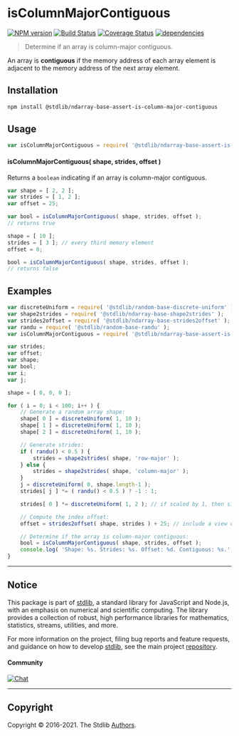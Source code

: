 <!--

@license Apache-2.0

Copyright (c) 2018 The Stdlib Authors.

Licensed under the Apache License, Version 2.0 (the "License");
you may not use this file except in compliance with the License.
You may obtain a copy of the License at

   http://www.apache.org/licenses/LICENSE-2.0

Unless required by applicable law or agreed to in writing, software
distributed under the License is distributed on an "AS IS" BASIS,
WITHOUT WARRANTIES OR CONDITIONS OF ANY KIND, either express or implied.
See the License for the specific language governing permissions and
limitations under the License.

-->

# isColumnMajorContiguous

[![NPM version][npm-image]][npm-url] [![Build Status][test-image]][test-url] [![Coverage Status][coverage-image]][coverage-url] [![dependencies][dependencies-image]][dependencies-url]

> Determine if an array is column-major contiguous.

<!-- Section to include introductory text. Make sure to keep an empty line after the intro `section` element and another before the `/section` close. -->

<section class="intro">

An array is **contiguous** if the memory address of each array element is adjacent to the memory address of the next array element.

</section>

<!-- /.intro -->

<!-- Package usage documentation. -->

<section class="installation">

## Installation

```bash
npm install @stdlib/ndarray-base-assert-is-column-major-contiguous
```

</section>

<section class="usage">

## Usage

```javascript
var isColumnMajorContiguous = require( '@stdlib/ndarray-base-assert-is-column-major-contiguous' );
```

#### isColumnMajorContiguous( shape, strides, offset )

Returns a `boolean` indicating if an array is column-major contiguous.

```javascript
var shape = [ 2, 2 ];
var strides = [ 1, 2 ];
var offset = 25;

var bool = isColumnMajorContiguous( shape, strides, offset );
// returns true

shape = [ 10 ];
strides = [ 3 ]; // every third memory element
offset = 0;

bool = isColumnMajorContiguous( shape, strides, offset );
// returns false
```

</section>

<!-- /.usage -->

<!-- Package usage notes. Make sure to keep an empty line after the `section` element and another before the `/section` close. -->

<section class="notes">

</section>

<!-- /.notes -->

<!-- Package usage examples. -->

<section class="examples">

## Examples

<!-- eslint no-undef: "error" -->

```javascript
var discreteUniform = require( '@stdlib/random-base-discrete-uniform' );
var shape2strides = require( '@stdlib/ndarray-base-shape2strides' );
var strides2offset = require( '@stdlib/ndarray-base-strides2offset' );
var randu = require( '@stdlib/random-base-randu' );
var isColumnMajorContiguous = require( '@stdlib/ndarray-base-assert-is-column-major-contiguous' );

var strides;
var offset;
var shape;
var bool;
var i;
var j;

shape = [ 0, 0, 0 ];

for ( i = 0; i < 100; i++ ) {
    // Generate a random array shape:
    shape[ 0 ] = discreteUniform( 1, 10 );
    shape[ 1 ] = discreteUniform( 1, 10 );
    shape[ 2 ] = discreteUniform( 1, 10 );

    // Generate strides:
    if ( randu() < 0.5 ) {
        strides = shape2strides( shape, 'row-major' );
    } else {
        strides = shape2strides( shape, 'column-major' );
    }
    j = discreteUniform( 0, shape.length-1 );
    strides[ j ] *= ( randu() < 0.5 ) ? -1 : 1;

    strides[ 0 ] *= discreteUniform( 1, 2 ); // if scaled by 1, then single segment

    // Compute the index offset:
    offset = strides2offset( shape, strides ) + 25; // include a view offset

    // Determine if the array is column-major contiguous:
    bool = isColumnMajorContiguous( shape, strides, offset );
    console.log( 'Shape: %s. Strides: %s. Offset: %d. Contiguous: %s.', shape.join( 'x' ), strides.join( ',' ), offset, bool );
}
```

</section>

<!-- /.examples -->

<!-- Section to include cited references. If references are included, add a horizontal rule *before* the section. Make sure to keep an empty line after the `section` element and another before the `/section` close. -->

<section class="references">

</section>

<!-- /.references -->

<!-- Section for all links. Make sure to keep an empty line after the `section` element and another before the `/section` close. -->


<section class="main-repo" >

* * *

## Notice

This package is part of [stdlib][stdlib], a standard library for JavaScript and Node.js, with an emphasis on numerical and scientific computing. The library provides a collection of robust, high performance libraries for mathematics, statistics, streams, utilities, and more.

For more information on the project, filing bug reports and feature requests, and guidance on how to develop [stdlib][stdlib], see the main project [repository][stdlib].

#### Community

[![Chat][chat-image]][chat-url]

---

## Copyright

Copyright &copy; 2016-2021. The Stdlib [Authors][stdlib-authors].

</section>

<!-- /.stdlib -->

<!-- Section for all links. Make sure to keep an empty line after the `section` element and another before the `/section` close. -->

<section class="links">

[npm-image]: http://img.shields.io/npm/v/@stdlib/ndarray-base-assert-is-column-major-contiguous.svg
[npm-url]: https://npmjs.org/package/@stdlib/ndarray-base-assert-is-column-major-contiguous

[test-image]: https://github.com/stdlib-js/ndarray-base-assert-is-column-major-contiguous/actions/workflows/test.yml/badge.svg
[test-url]: https://github.com/stdlib-js/ndarray-base-assert-is-column-major-contiguous/actions/workflows/test.yml

[coverage-image]: https://img.shields.io/codecov/c/github/stdlib-js/ndarray-base-assert-is-column-major-contiguous/main.svg
[coverage-url]: https://codecov.io/github/stdlib-js/ndarray-base-assert-is-column-major-contiguous?branch=main

[dependencies-image]: https://img.shields.io/david/stdlib-js/ndarray-base-assert-is-column-major-contiguous.svg
[dependencies-url]: https://david-dm.org/stdlib-js/ndarray-base-assert-is-column-major-contiguous/main

[chat-image]: https://img.shields.io/gitter/room/stdlib-js/stdlib.svg
[chat-url]: https://gitter.im/stdlib-js/stdlib/

[stdlib]: https://github.com/stdlib-js/stdlib

[stdlib-authors]: https://github.com/stdlib-js/stdlib/graphs/contributors

</section>

<!-- /.links -->
